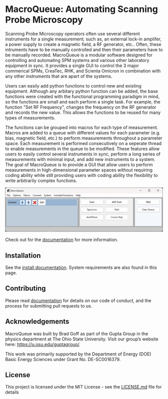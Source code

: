 # MacroQueue: Automating Scanning Probe Microscopy

Scanning Probe Microscopy operators often use several different instruments for a single measurement; such as, an external lock-in amplifer, a power supply to create a magnetic field, a RF generator, etc..  Often, these intruments have to be manually controlled and then their parameters have to be manually recorded.  MacroQueue is a modular software designed for controlling and automating SPM systems and various other laboratory equipment in sync.  It provides a single GUI to control the 3 major commerical SPMs, CreaTec, RHK, and Scienta Omicron in combination with any other instruments that are apart of the systems.  


Users can easily add python functions to control new and existing equipment.  Although any arbitary python function can be added, the base functions were created with the functional programming paradigm in mind, so the functions are small and each perform a single task.  For example, the function "Set RF Frequency", changes the frequency on the RF generator and records the new value.  This allows the functions to be reused for many types of measurements.

The functions can be grouped into macros for each type of measurement.  Macros are added to a queue with different values for each parameter (e.g. bias, magnetic field, etc.) to perform measurements throughout a parameter space.  Each measurement is performed consecutively on a seperate thread to enable measurements in the queue to be modified.
These features allow users to easily control several instruments in sync, perform a long series of measurements with minimal input, and add new instruments to a system. 
The goal of MacroQueue is to provide a GUI that allow users to perform measurements in high-dimensional parameter spaces without requiring coding ability while still providing users with coding ability the flexibility to write arbitrarily complex functions.  

![Brief image of MacroQueue](docs_src/source/ReadMe.png)

Check out for the [documentation](https://guptagroupstm.github.io/STMMacroQueue/index.html) for more information.

## Installation

See the [install documentation](https://guptagroupstm.github.io/STMMacroQueue/Install.html). System requirements are also found in this page.

## Contributing

Please read [documentation](https://guptagroupstm.github.io/STMMacroQueue/Contributing.html) for details on our code of conduct, and the process for submitting pull requests to us.

## Acknowledgements

MacroQueue was built by Brad Goff as part of the Gupta Group in the physics department at The Ohio State University. Visit our group’s website here: https://u.osu.edu/guptagroup/.

This work was primarily supported by the Department of Energy (DOE) Basic Energy Sciences under Grant No. DE-SC0016379.

## License

This project is licensed under the MIT License - see the [LICENSE.md](LICENSE.md) file for details